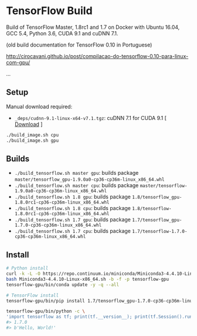 # TensorFlow Build

Build of TensorFlow Master, 1.8rc1 and 1.7 on Docker with Ubuntu 16.04, GCC 5.4, Python 3.6, CUDA 9.1 and cuDNN 7.1.

(old build documentation for TensorFlow 0.10 in Portuguese)

http://cirocavani.github.io/post/compilacao-do-tensorflow-0.10-para-linux-com-gpu/

...

## Setup

Manual download required:

* `_deps/cudnn-9.1-linux-x64-v7.1.tgz`: cuDNN 7.1 for CUDA 9.1 [ [Download](https://developer.nvidia.com/rdp/cudnn-download) ]

```sh
./build_image.sh cpu
./build_image.sh gpu
```

## Builds

*  `./build_tensorflow.sh master gpu`: builds package `master/tensorflow_gpu-1.9.0a0-cp36-cp36m-linux_x86_64.whl`
*  `./build_tensorflow.sh master cpu`: builds package `master/tensorflow-1.9.0a0-cp36-cp36m-linux_x86_64.whl`
*  `./build_tensorflow.sh 1.8 gpu`: builds package `1.8/tensorflow_gpu-1.8.0rc1-cp36-cp36m-linux_x86_64.whl`
*  `./build_tensorflow.sh 1.8 cpu`: builds package `1.8/tensorflow-1.8.0rc1-cp36-cp36m-linux_x86_64.whl`
*  `./build_tensorflow.sh 1.7 gpu`: builds package `1.7/tensorflow_gpu-1.7.0-cp36-cp36m-linux_x86_64.whl`
*  `./build_tensorflow.sh 1.7 cpu`: builds package `1.7/tensorflow-1.7.0-cp36-cp36m-linux_x86_64.whl`

## Install

```sh
# Python install
curl -k -L -O https://repo.continuum.io/miniconda/Miniconda3-4.4.10-Linux-x86_64.sh
bash Miniconda3-4.4.10-Linux-x86_64.sh -b -f -p tensorflow-gpu
tensorflow-gpu/bin/conda update -y -q --all

# TensorFlow install
tensorflow-gpu/bin/pip install 1.7/tensorflow_gpu-1.7.0-cp36-cp36m-linux_x86_64.whl

tensorflow-gpu/bin/python -c \
'import tensorflow as tf; print(tf.__version__); print(tf.Session().run(tf.constant("Hello, World!")))'
#> 1.7.0
#> b'Hello, World!'
```
